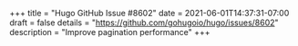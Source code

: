 +++
title = "Hugo GitHub Issue #8602"
date = 2021-06-01T14:37:31-07:00
draft = false
details = "https://github.com/gohugoio/hugo/issues/8602"
description = "Improve pagination performance"
+++
